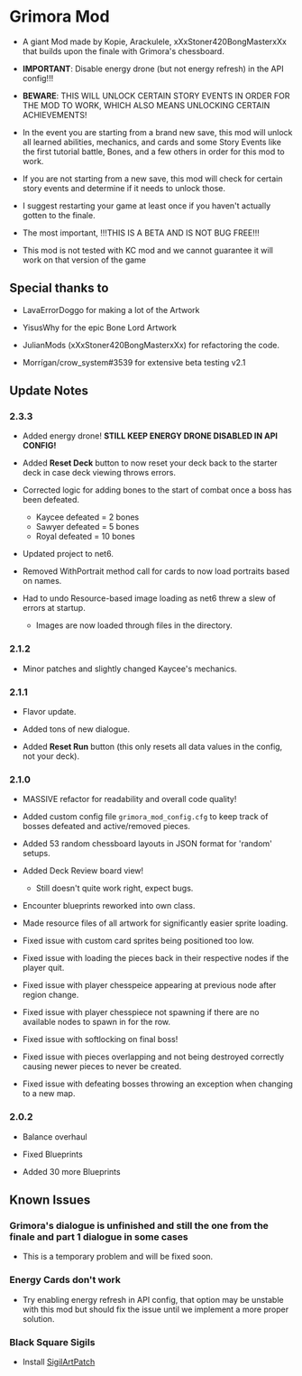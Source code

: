# Grimora Mod

- A giant Mod made by Kopie, Arackulele, xXxStoner420BongMasterxXx that builds upon the finale with Grimora's chessboard.

- **IMPORTANT**: Disable energy drone (but not energy refresh) in the API config!!!
- **BEWARE**: THIS WILL UNLOCK CERTAIN STORY EVENTS IN ORDER FOR THE MOD TO WORK, WHICH ALSO MEANS UNLOCKING CERTAIN ACHIEVEMENTS!
- In the event you are starting from a brand new save, this mod will unlock all learned abilities, mechanics, and cards and some Story Events like the first tutorial battle, Bones, and a few others in order for this mod to work.
- If you are not starting from a new save, this mod will check for certain story events and determine if it needs to unlock those.
- I suggest restarting your game at least once if you haven't actually gotten to the finale.
- The most important, !!!THIS IS A BETA AND IS NOT BUG FREE!!!

- This mod is not tested with KC mod and we cannot guarantee it will work on that version of the game

## Special thanks to

- LavaErrorDoggo for making a lot of the Artwork

- YisusWhy for the epic Bone Lord Artwork

- JulianMods (xXxStoner420BongMasterxXx) for refactoring the code.

- Morrígan/crow_system#3539 for extensive beta testing v2.1

## Update Notes

### 2.3.3

- Added energy drone! **STILL KEEP ENERGY DRONE DISABLED IN API CONFIG!**

- Added **Reset Deck** button to now reset your deck back to the starter deck in case deck viewing throws errors.

- Corrected logic for adding bones to the start of combat once a boss has been defeated.

  - Kaycee defeated = 2 bones
  - Sawyer defeated = 5 bones
  - Royal defeated = 10 bones

- Updated project to net6.

- Removed WithPortrait method call for cards to now load portraits based on names.

- Had to undo Resource-based image loading as net6 threw a slew of errors at startup.
  - Images are now loaded through files in the directory.

### 2.1.2

- Minor patches and slightly changed Kaycee's mechanics.

### 2.1.1

- Flavor update.

- Added tons of new dialogue.

- Added **Reset Run** button (this only resets all data values in the config, not your deck).

### 2.1.0

- MASSIVE refactor for readability and overall code quality!

- Added custom config file `grimora_mod_config.cfg` to keep track of bosses defeated and active/removed pieces.

- Added 53 random chessboard layouts in JSON format for 'random' setups.

- Added Deck Review board view!

  - Still doesn't quite work right, expect bugs.

- Encounter blueprints reworked into own class.

- Made resource files of all artwork for significantly easier sprite loading.

- Fixed issue with custom card sprites being positioned too low.

- Fixed issue with loading the pieces back in their respective nodes if the player quit.

- Fixed issue with player chesspeice appearing at previous node after region change.

- Fixed issue with player chesspiece not spawning if there are no available nodes to spawn in for the row.

- Fixed issue with softlocking on final boss!

- Fixed issue with pieces overlapping and not being destroyed correctly causing newer pieces to never be created.

- Fixed issue with defeating bosses throwing an exception when changing to a new map.

### 2.0.2

- Balance overhaul

- Fixed Blueprints

- Added 30 more Blueprints

## Known Issues

### Grimora's dialogue is unfinished and still the one from the finale and part 1 dialogue in some cases

- This is a temporary problem and will be fixed soon.

### Energy Cards don't work

- Try enabling energy refresh in API config, that option may be unstable with this mod but should fix the issue until we implement a more proper solution.

### Black Square Sigils

- Install [SigilArtPatch](https://inscryption.thunderstore.io/package/MADH95Mods/SigilArtPatch/)

